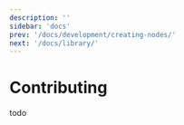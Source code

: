 ```yaml
---
description: ''
sidebar: 'docs'
prev: '/docs/development/creating-nodes/'
next: '/docs/library/'
---
```


# Contributing
todo